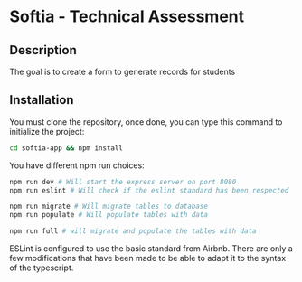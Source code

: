 # Softia - Technical Assessment

## Description
The goal is to create a form to generate records for students

## Installation
You must clone the repository, once done, you can type this command to initialize the project:
```bash
cd softia-app && npm install
```
You have different npm run choices:
```bash
npm run dev # Will start the express server on port 8080
npm run eslint # Will check if the eslint standard has been respected

npm run migrate # Will migrate tables to database
npm run populate # Will populate tables with data

npm run full # will migrate and populate the tables with data
```

ESLint is configured to use the basic standard from Airbnb.
There are only a few modifications that have been made to be able to adapt it to the syntax of the typescript.
